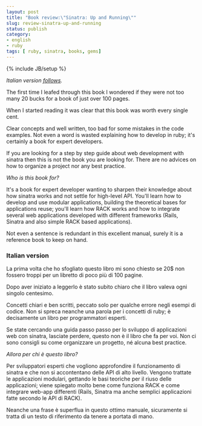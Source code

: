 ```yaml
---
layout: post
title: "Book review:\"Sinatra: Up and Running\""
slug: review-sinatra-up-and-running
status: publish
category:
- english
- ruby
tags: [ ruby, sinatra, books, gems]
---
```

{% include JB/setup %}


_Italian version [follows](#italian)._

The first time I leafed through this book I wondered if they were not too many 20 bucks for a book of just over 100 pages.

When I started reading it was clear that this book was worth every single cent.

Clear concepts and well written, too bad for some mistakes in the code examples. Not even a word is wasted explaining how to develop in ruby; it's certainly a book for expert developers.

If you are looking for a step by step guide about web development with sinatra then this is not the book you are looking for. There are no advices on how to organize a project nor any best practice.

_Who is this book for?_

It's a book for expert developer wanting to sharpen their knowledge about how sinatra works and not settle for high-level API.
You'll learn how to develop and use modular applications, building the theoretical bases for applications reuse; you'll learn how RACK works and how to integrate several web applications developed with different frameworks (Rails, Sinatra and also simple RACK based applications).

Not even a sentence is redundant in this excellent manual, surely it is a reference book to keep on hand.


### <a id="italian">Italian version</a>


La prima volta che ho sfogliato questo libro mi sono chiesto se 20$ non fossero troppi per un libretto di poco più di 100 pagine.

Dopo aver iniziato a leggerlo è stato subito chiaro che il libro valeva ogni singolo centesimo.

Concetti chiari e ben scritti, peccato solo per qualche errore negli esempi di codice. Non si spreca neanche una parola per i concetti di ruby; è decisamente un libro per programmatori esperti.

Se state cercando una guida passo passo per lo sviluppo di applicazioni web con sinatra, lasciate perdere, questo non è il libro che fa per voi. Non ci sono consigli su come organizzare un progetto, né alcuna best practice.

_Allora per chi è questo libro?_

Per sviluppatori esperti che vogliono approfondire il funzionamento di sinatra e che non si accontentano delle API di alto livello.
Vengono trattate le applicazioni modulari, gettando le basi teoriche per il riuso delle applicazioni; viene spiegato molto bene come funziona RACK e come integrare web-app differenti (Rails, Sinatra ma anche semplici applicazioni fatte secondo le API di RACK).

Neanche una frase è superflua in questo ottimo manuale, sicuramente si tratta di un testo di riferimento da tenere a portata di mano.


